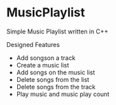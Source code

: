 # MusicPlaylist
Simple Music Playlist written in C++

Designed Features

- Add songson a track
- Create a music list
- Add songs on the music list
- Delete songs from the list
- Delete songs from the track
- Play music and music play count
